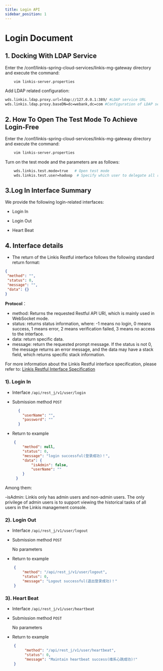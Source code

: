 ```yaml
---
title: Login API
sidebar_position: 1
---
```


# Login Document
## 1. Docking With LDAP Service

Enter the /conf/linkis-spring-cloud-services/linkis-mg-gateway directory and execute the command:  
```bash
    vim linkis-server.properties
```    

Add LDAP related configuration:  
```bash
wds.linkis.ldap.proxy.url=ldap://127.0.0.1:389/ #LDAP service URL
wds.linkis.ldap.proxy.baseDN=dc=webank,dc=com #Configuration of LDAP service    
```    

## 2. How To Open The Test Mode To Achieve Login-Free

Enter the /conf/linkis-spring-cloud-services/linkis-mg-gateway directory and execute the command:
```bash
    vim linkis-server.properties
```
    
    
Turn on the test mode and the parameters are as follows:
```bash
    wds.linkis.test.mode=true   # Open test mode
    wds.linkis.test.user=hadoop  # Specify which user to delegate all requests to in test mode
```

## 3.Log In Interface Summary
We provide the following login-related interfaces:
 - Login In

 - Login Out

 - Heart Beat
 

## 4. Interface details

- The return of the Linkis Restful interface follows the following standard return format:

```json
{
 "method": "",
 "status": 0,
 "message": "",
 "data": {}
}
```

**Protocol**：

- method: Returns the requested Restful API URI, which is mainly used in WebSocket mode.
- status: returns status information, where: -1 means no login, 0 means success, 1 means error, 2 means verification failed, 3 means no access to the interface.
- data: return specific data.
- message: return the requested prompt message. If the status is not 0, the message returns an error message, and the data may have a stack field, which returns specific stack information.
 
For more information about the Linkis Restful interface specification, please refer to: [Linkis Restful Interface Specification](/1.3.1/development/development-specification/api)

### 1). Login In

- Interface `/api/rest_j/v1/user/login`

- Submission method `POST`

```json
      {
        "userName": "",
        "password": ""
      }
```

- Return to example

```json
    {
        "method": null,
        "status": 0,
        "message": "login successful(登录成功)！",
        "data": {
            "isAdmin": false,
            "userName": ""
        }
     }
```

Among them:

-isAdmin: Linkis only has admin users and non-admin users. The only privilege of admin users is to support viewing the historical tasks of all users in the Linkis management console.

### 2). Login Out

- Interface `/api/rest_j/v1/user/logout`

- Submission method `POST`

  No parameters

- Return to example

```json
    {
        "method": "/api/rest_j/v1/user/logout",
        "status": 0,
        "message": "Logout successful(退出登录成功)！"
    }
```

### 3). Heart Beat

- Interface `/api/rest_j/v1/user/heartbeat`

- Submission method `POST`

  No parameters

- Return to example

```json
    {
         "method": "/api/rest_j/v1/user/heartbeat",
         "status": 0,
         "message": "Maintain heartbeat success(维系心跳成功)!"
    }
```